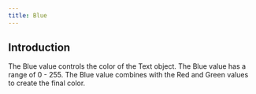 ```yaml
---
title: Blue
---
```



## Introduction

The Blue value controls the color of the Text object. The Blue value has a range of 0 - 255. The Blue value combines with the Red and Green values to create the final color.